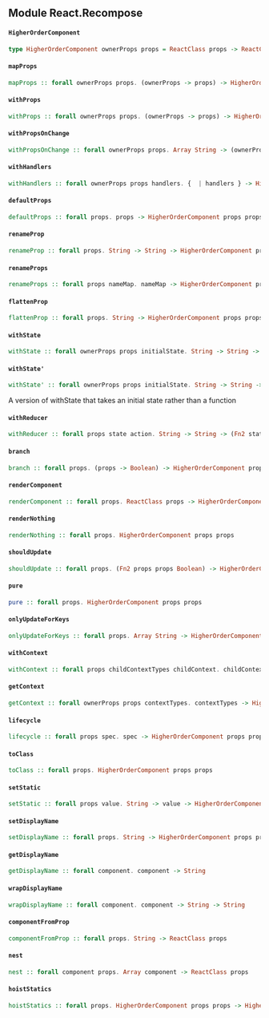 ## Module React.Recompose

#### `HigherOrderComponent`

``` purescript
type HigherOrderComponent ownerProps props = ReactClass props -> ReactClass ownerProps
```

#### `mapProps`

``` purescript
mapProps :: forall ownerProps props. (ownerProps -> props) -> HigherOrderComponent ownerProps props
```

#### `withProps`

``` purescript
withProps :: forall ownerProps props. (ownerProps -> props) -> HigherOrderComponent ownerProps props
```

#### `withPropsOnChange`

``` purescript
withPropsOnChange :: forall ownerProps props. Array String -> (ownerProps -> props) -> HigherOrderComponent ownerProps props
```

#### `withHandlers`

``` purescript
withHandlers :: forall ownerProps props handlers. {  | handlers } -> HigherOrderComponent ownerProps props
```

#### `defaultProps`

``` purescript
defaultProps :: forall props. props -> HigherOrderComponent props props
```

#### `renameProp`

``` purescript
renameProp :: forall props. String -> String -> HigherOrderComponent props props
```

#### `renameProps`

``` purescript
renameProps :: forall props nameMap. nameMap -> HigherOrderComponent props props
```

#### `flattenProp`

``` purescript
flattenProp :: forall props. String -> HigherOrderComponent props props
```

#### `withState`

``` purescript
withState :: forall ownerProps props initialState. String -> String -> (props -> initialState) -> HigherOrderComponent ownerProps props
```

#### `withState'`

``` purescript
withState' :: forall ownerProps props initialState. String -> String -> initialState -> HigherOrderComponent ownerProps props
```

A version of withState that takes an initial state rather than a function

#### `withReducer`

``` purescript
withReducer :: forall props state action. String -> String -> (Fn2 state action state) -> state -> HigherOrderComponent props props
```

#### `branch`

``` purescript
branch :: forall props. (props -> Boolean) -> HigherOrderComponent props props -> HigherOrderComponent props props -> HigherOrderComponent props props
```

#### `renderComponent`

``` purescript
renderComponent :: forall props. ReactClass props -> HigherOrderComponent props props
```

#### `renderNothing`

``` purescript
renderNothing :: forall props. HigherOrderComponent props props
```

#### `shouldUpdate`

``` purescript
shouldUpdate :: forall props. (Fn2 props props Boolean) -> HigherOrderComponent props props
```

#### `pure`

``` purescript
pure :: forall props. HigherOrderComponent props props
```

#### `onlyUpdateForKeys`

``` purescript
onlyUpdateForKeys :: forall props. Array String -> HigherOrderComponent props props
```

#### `withContext`

``` purescript
withContext :: forall props childContextTypes childContext. childContextTypes -> (props -> childContext) -> HigherOrderComponent props props
```

#### `getContext`

``` purescript
getContext :: forall ownerProps props contextTypes. contextTypes -> HigherOrderComponent ownerProps props
```

#### `lifecycle`

``` purescript
lifecycle :: forall props spec. spec -> HigherOrderComponent props props
```

#### `toClass`

``` purescript
toClass :: forall props. HigherOrderComponent props props
```

#### `setStatic`

``` purescript
setStatic :: forall props value. String -> value -> HigherOrderComponent props props
```

#### `setDisplayName`

``` purescript
setDisplayName :: forall props. String -> HigherOrderComponent props props
```

#### `getDisplayName`

``` purescript
getDisplayName :: forall component. component -> String
```

#### `wrapDisplayName`

``` purescript
wrapDisplayName :: forall component. component -> String -> String
```

#### `componentFromProp`

``` purescript
componentFromProp :: forall props. String -> ReactClass props
```

#### `nest`

``` purescript
nest :: forall component props. Array component -> ReactClass props
```

#### `hoistStatics`

``` purescript
hoistStatics :: forall props. HigherOrderComponent props props -> HigherOrderComponent props props
```


